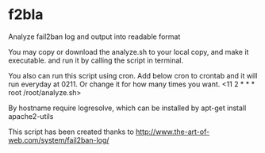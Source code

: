 # f2bla
Analyze fail2ban log and output into readable format

You may copy or download the analyze.sh to your local copy, and make it executable.
and run it by calling the script in terminal.

You also can run this script using cron.
Add below cron to crontab and it will run everyday at 0211. Or change it for how many times you want.
<11 2	* * *	root    /root/analyze.sh>

By hostname require logresolve, which can be installed by apt-get install apache2-utils

This script has been created thanks to http://www.the-art-of-web.com/system/fail2ban-log/
